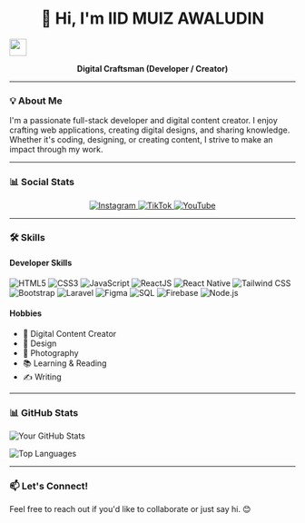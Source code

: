 <h1 align="center">👋 Hi, I'm IID MUIZ AWALUDIN</h1>
<img src="https://media.giphy.com/media/hvRJCLFzcasrR4ia7z/giphy.gif" width="30px">

<p align="center">
  <b>Digital Craftsman (Developer / Creator)</b>
</p>

---

### 💡 About Me

I'm a passionate full-stack developer and digital content creator. I enjoy crafting web applications, creating digital designs, and sharing knowledge. Whether it's coding, designing, or creating content, I strive to make an impact through my work.

---

### 📊 Social Stats

<p align="center">
  <a href="https://instagram.com/iidmzawldn" target="_blank">
    <img src="https://img.shields.io/badge/Instagram-23k-red?style=for-the-badge&logo=instagram" alt="Instagram">
  </a>
  <a href="https://tiktok.com/@iidmzawldn" target="_blank">
    <img src="https://img.shields.io/badge/TikTok-15k-blue?style=for-the-badge&logo=tiktok" alt="TikTok">
  </a>
  <a href="https://youtube.com/iidmzawldn" target="_blank">
    <img src="https://img.shields.io/badge/YouTube-10k-red?style=for-the-badge&logo=youtube" alt="YouTube">
  </a>
</p>

---

### 🛠 Skills

#### **Developer Skills**

![HTML5](https://img.shields.io/badge/-HTML5-E34F26?logo=html5&logoColor=white)
![CSS3](https://img.shields.io/badge/-CSS3-1572B6?logo=css3&logoColor=white)
![JavaScript](https://img.shields.io/badge/-JavaScript-F7DF1E?logo=javascript&logoColor=black)
![ReactJS](https://img.shields.io/badge/-React-61DAFB?logo=react&logoColor=black)
![React Native](https://img.shields.io/badge/-React%20Native-61DAFB?logo=react&logoColor=black)
![Tailwind CSS](https://img.shields.io/badge/-Tailwind%20CSS-38B2AC?logo=tailwind-css&logoColor=white)
![Bootstrap](https://img.shields.io/badge/-Bootstrap-7952B3?logo=bootstrap&logoColor=white)
![Laravel](https://img.shields.io/badge/-Laravel-FF2D20?logo=laravel&logoColor=white)
![Figma](https://img.shields.io/badge/-Figma-F24E1E?logo=figma&logoColor=white)
![SQL](https://img.shields.io/badge/-SQL-4479A1?logo=mysql&logoColor=white)
![Firebase](https://img.shields.io/badge/-Firebase-FFCA28?logo=firebase&logoColor=black)
![Node.js](https://img.shields.io/badge/-Node.js-339933?logo=node.js&logoColor=white)

#### **Hobbies**

- 🎥 Digital Content Creator
- 🎨 Design
- 📸 Photography
- 📚 Learning & Reading
- ✍️ Writing

---

### 📊 GitHub Stats

![Your GitHub Stats](https://github-readme-stats.vercel.app/api?username=iidmzawldn&show_icons=true&theme=radical)

![Top Languages](https://github-readme-stats.vercel.app/api/top-langs/?username=iidmzawldn&layout=compact&theme=radical)

---

### 📫 Let's Connect!

Feel free to reach out if you'd like to collaborate or just say hi. 😊
